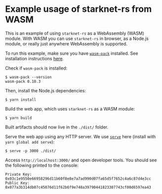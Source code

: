 # Example usage of starknet-rs from WASM

This is an example of using `starknet-rs` as a WebAssembly (WASM) module. With WASM you can use `starknet-rs` in browser, as a Node.js module, or really just anywhere WebAssembly is supported.

To run this example, make sure you have [`wasm-pack`](https://github.com/rustwasm/wasm-pack) installed. See installation instructions [here](https://rustwasm.github.io/wasm-pack/installer/).

Check if `wasm-pack` is installed:

```console
$ wasm-pack --version
wasm-pack 0.10.3
```

Then, install the Node.js dependencies:

```console
$ yarn install
```

Build the web app, which uses `starknet-rs` as a WASM module:

```console
$ yarn build
```

Built artifacts should now live in the `./dist/` folder.

Serve the web app using any HTTP server. We use [`serve`](https://www.npmjs.com/package/serve) here (install with `yarn global add serve`):

```console
$ serve -p 3000 ./dist/
```

Access `http://localhost:3000/` and open developer tools. You should see the following printed to the console:

```log
Private Key: 0x03c1e9550e66958296d11b60f8e8e7a7ad990d07fa65d5f7652c4a6c87d4e3cc
Public Key: 0x077a3b314db07c45076d11f62b6f9e748a39790441823307743cf00d6597ea43
```
